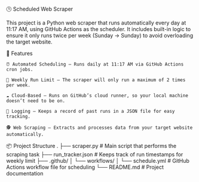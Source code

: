 🕒 Scheduled Web Scraper

This project is a Python web scraper that runs automatically every day at 11:17 AM, using GitHub Actions as the scheduler.
It includes built-in logic to ensure it only runs twice per week (Sunday → Sunday) to avoid overloading the target website.


🚀 Features

    ⏰ Automated Scheduling — Runs daily at 11:17 AM via GitHub Actions cron jobs.
    
    🧠 Weekly Run Limit — The scraper will only run a maximum of 2 times per week.
    
    ☁️ Cloud-Based — Runs on GitHub’s cloud runner, so your local machine doesn’t need to be on.
    
    📝 Logging — Keeps a record of past runs in a JSON file for easy tracking.
    
    🕵️ Web Scraping — Extracts and processes data from your target website automatically.


📦 Project Structure
.
├── scraper.py              # Main script that performs the scraping task
├── run_tracker.json        # Keeps track of run timestamps for weekly limit
├── .github/
│   └── workflows/
│       └── schedule.yml    # GitHub Actions workflow file for scheduling
└── README.md               # Project documentation

